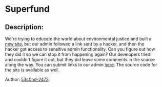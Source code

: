 
# Superfund
## Description:
We're trying to educate the world about environmental justice and built a [new site](https://superfund-challenge.2r.is/), but our admin followed a link sent by a hacker, and then the hacker got access to sensitive admin functionality. Can you figure out how they did it so we can stop it from happening again? Our developers tried and couldn't figure it out, but they did leave some comments in the source along the way.  You can submit links to our admin [here](https://admin-bot-submit-775as733tq-uw.a.run.app/).  The source code for the site is available as well.

Author:  [53c0nd-2473](https://twitter.com/53c0nd_2473)

